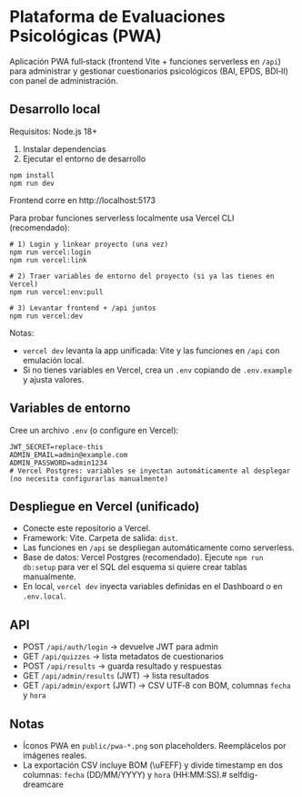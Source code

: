 # Plataforma de Evaluaciones Psicológicas (PWA)

Aplicación PWA full‑stack (frontend Vite + funciones serverless en `/api`) para administrar y gestionar cuestionarios psicológicos (BAI, EPDS, BDI‑II) con panel de administración.

## Desarrollo local

Requisitos: Node.js 18+

1. Instalar dependencias
2. Ejecutar el entorno de desarrollo

```pwsh
npm install
npm run dev
```

Frontend corre en http://localhost:5173

Para probar funciones serverless localmente usa Vercel CLI (recomendado):

```pwsh
# 1) Login y linkear proyecto (una vez)
npm run vercel:login
npm run vercel:link

# 2) Traer variables de entorno del proyecto (si ya las tienes en Vercel)
npm run vercel:env:pull

# 3) Levantar frontend + /api juntos
npm run vercel:dev
```

Notas:
- `vercel dev` levanta la app unificada: Vite y las funciones en `/api` con emulación local.
- Si no tienes variables en Vercel, crea un `.env` copiando de `.env.example` y ajusta valores.

## Variables de entorno

Cree un archivo `.env` (o configure en Vercel):

```
JWT_SECRET=replace-this
ADMIN_EMAIL=admin@example.com
ADMIN_PASSWORD=admin1234
# Vercel Postgres: variables se inyectan automáticamente al desplegar (no necesita configurarlas manualmente)
```

## Despliegue en Vercel (unificado)

- Conecte este repositorio a Vercel.
- Framework: Vite. Carpeta de salida: `dist`.
- Las funciones en `/api` se despliegan automáticamente como serverless.
- Base de datos: Vercel Postgres (recomendado). Ejecute `npm run db:setup` para ver el SQL del esquema si quiere crear tablas manualmente.
 - En local, `vercel dev` inyecta variables definidas en el Dashboard o en `.env.local`.

## API

- POST `/api/auth/login` → devuelve JWT para admin
- GET `/api/quizzes` → lista metadatos de cuestionarios
- POST `/api/results` → guarda resultado y respuestas
- GET `/api/admin/results` (JWT) → lista resultados
- GET `/api/admin/export` (JWT) → CSV UTF‑8 con BOM, columnas `fecha` y `hora`

## Notas

- Íconos PWA en `public/pwa-*.png` son placeholders. Reemplácelos por imágenes reales.
- La exportación CSV incluye BOM (\uFEFF) y divide timestamp en dos columnas: `fecha` (DD/MM/YYYY) y `hora` (HH:MM:SS).# selfdig-dreamcare

